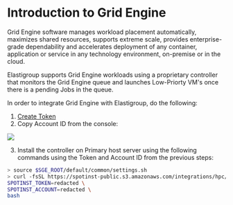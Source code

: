 # Introduction to Grid Engine

Grid Engine software manages workload placement automatically, maximizes shared resources, supports extreme scale, provides enterprise-grade dependability and accelerates deployment of any container, application or service in any technology environment, on-premise or in the cloud.

Elastigroup supports Grid Engine workloads using a proprietary controller that monitors the Grid Engine queue and launches Low-Priorty VM's once there is a pending Jobs in the queue.

In order to integrate Grid Engine with Elastigroup, do the following:

1. [Create Token](administration/api/create-api-token)
2. Copy Account ID from the console:

<img src="/elastigroup/_media/grid-engine-azureREADME_1.png" />

3. Install the controller on Primary host server using the following commands using the Token and Account ID from the previous steps:

```bash
> source $SGE_ROOT/default/common/settings.sh
> curl -fsSL https://spotinst-public.s3.amazonaws.com/integrations/hpc/gridengine/controller/scripts/install.sh | \
SPOTINST_TOKEN=redacted \
SPOTINST_ACCOUNT=redacted \
bash
```
